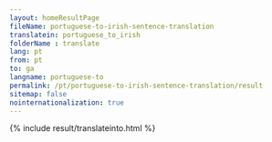 ```yaml
---
layout: homeResultPage
fileName: portuguese-to-irish-sentence-translation
translatein: portuguese_to_irish
folderName : translate
lang: pt
from: pt
to: ga
langname: portuguese-to
permalink: /pt/portuguese-to-irish-sentence-translation/result
sitemap: false
nointernationalization: true
---
```

{% include result/translateinto.html %}

<script src="/js/result/translation.js" data-foldername="{{page.folderName}}" data-lang="{{page.lang}}"></script>
